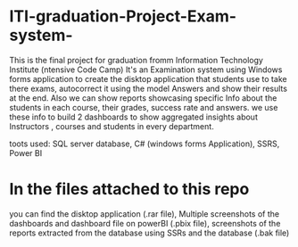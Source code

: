 # ITI-graduation-Project-Exam-system-
This is the final project for graduation fromm Information Technology Institute (ntensive Code Camp)
It's an Examination system using Windows forms application to create the disktop application that students
use to take there exams, autocorrect it using the model Answers and show their results at the end.
Also we can show reports showcasing specific Info about the students in each course, their grades, success rate and answers.
we use these info to build 2 dashboards to show aggregated insights about Instructors , courses and students in every department.


toots used: SQL server database, C# (windows forms Application), SSRS, Power BI

# In the files attached to this repo
you can find the disktop application (.rar file),
Multiple screenshots of the dashboards and dashboard file on powerBI (.pbix file),
screenshots of the reports extracted from the database using SSRs
and the database (.bak file) 
